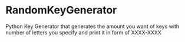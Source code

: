 # RandomKeyGenerator
Python Key Generator that generates the amount you want of keys with number of letters you specify and print it in form of XXXX-XXXX
